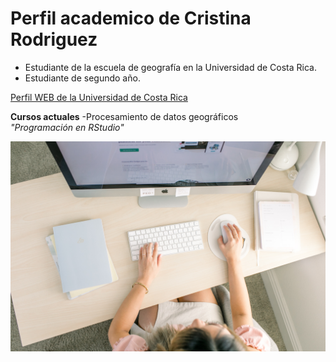 # Perfil academico de Cristina Rodriguez

- Estudiante de la escuela de geografía en la Universidad de Costa Rica.  
- Estudiante de segundo año.  

[Perfil WEB de la Universidad de Costa Rica](https://www.ucr.ac.cr/)

**Cursos actuales**
-Procesamiento de datos geográficos  
*"Programación en RStudio"*

![](Computadora.jpg)


